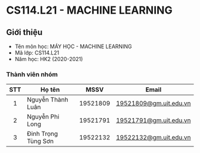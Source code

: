 # CS114.L21 - MACHINE LEARNING

## Giới thiệu
* Tên môn học: MÁY HỌC - MACHINE LEARNING
* Mã lớp: CS114.L21
* Năm học: HK2 (2020-2021)

### Thành viên nhóm

| STT | Họ tên | MSSV | Email |
| :---: | --- | --- | --- |
| 1 | Nguyễn Thành Luân | 19521809 | 19521809@gm.uit.edu.vn | 
| 2 | Nguyễn Phi Long | 19521791 | 19521791@gm.uit.edu.vn |  
| 3 | Đinh Trọng Tùng Sơn | 19522132 | 19522132@gm.uit.edu.vn |  
